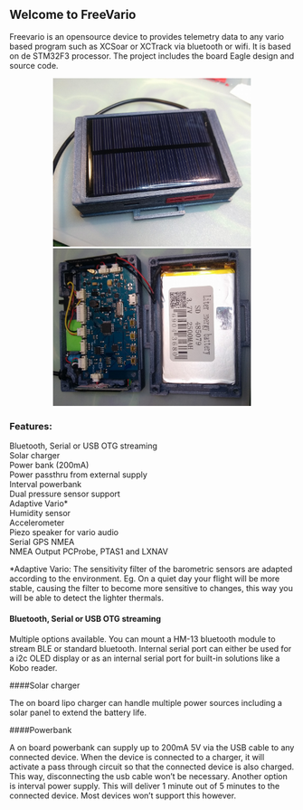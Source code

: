 ## Welcome to FreeVario

Freevario is an opensource device to provides telemetry data to any vario based program such as XCSoar or XCTrack via bluetooth or wifi. It is based on de STM32F3 processor. The project includes the board Eagle design and source code.
<p align="center">
  <img src="Doc/freevario.png" width="350"/>
  <img src="Doc/freevarioinside.png" width="350"/>
</p>

### Features:

Bluetooth, Serial or USB OTG streaming<br>
Solar charger <br>
Power bank (200mA) <br>
Power passthru from external supply <br>
Interval powerbank<br>
Dual pressure sensor support <br>
Adaptive Vario* <br>
Humidity sensor <br>
Accelerometer<br>
Piezo speaker for vario audio <br>
Serial GPS NMEA <br>
NMEA Output PCProbe, PTAS1 and LXNAV<br>

*Adaptive Vario: The sensitivity filter of the barometric sensors are adapted according to the environment. Eg. On a quiet day your flight will be more stable, causing the filter to become more sensitive to changes, this way you will be able to detect the lighter thermals.



#### Bluetooth, Serial or USB OTG streaming

Multiple options available. You can mount a HM-13 bluetooth module to stream BLE or standard bluetooth. Internal serial port can either be used for a i2c OLED display or as an internal serial port for built-in solutions like a Kobo reader.

####Solar charger

The on board lipo charger can handle multiple power sources including a solar panel to extend the battery life.

####Powerbank

A on board powerbank can supply up to 200mA 5V via the USB cable to any connected device. When the device is connected to a charger, it will activate a pass through circuit so that the connected device is also charged. This way, disconnecting the usb cable won’t be necessary.
Another option is interval power supply. This will deliver 1 minute out of 5 minutes to the connected device. Most devices won’t support this however.
